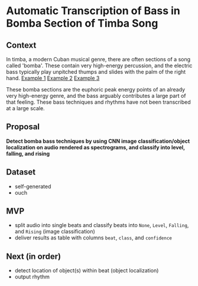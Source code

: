 # Automatic Transcription of Bass in Bomba Section of Timba Song

## Context

In timba, a modern Cuban musical genre, there are often sections of a song called 'bomba'. These contain very high-energy percussion, and the electric bass typically play unpitched thumps and slides with the palm of the right hand.
[Example 1](https://youtu.be/M5-3Tl8_prs?t=326)
[Example 2](https://youtu.be/Tqo65574tHY?t=168)
[Example 3](https://youtu.be/JWpMiUuQ1-k?t=2129)

These bomba sections are the euphoric peak energy points of an already very high-energy genre, and the bass arguably contributes a large part of that feeling.
These bass techniques and rhythms have not been transcribed at a large scale. 

## Proposal
**Detect bomba bass techniques by using CNN image classification/object localization on audio rendered as spectrograms, and classify into level, falling, and rising**

## Dataset
- self-generated
- ouch

## MVP
- split audio into single beats and classify beats into `None`, `Level`, `Falling`, and `Rising` (image classification)
- deliver results as table with columns `beat`, `class`, and `confidence`

## Next (in order)
- detect location of object(s) within beat (object localization)
- output rhythm
